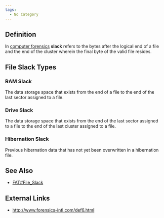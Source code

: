 ```yaml
---
tags:
  - No Category
---
```

## Definition

In [computer forensics](computer_forensics.md) **slack** refers
to the bytes after the logical end of a file and the end of the cluster
wherein the final byte of the valid file resides.

## File Slack Types

### RAM Slack

The data storage space that exists from the end of a file to the end of
the last sector assigned to a file.

### Drive Slack

The data storage space that exists from the end of the last sector
assigned to a file to the end of the last cluster assigned to a file.

### Hibernation Slack

Previous hibernation data that has not yet been overwritten in a
hibernation file.

## See Also

- [FAT#File_Slack](fat#file_slack.md)

## External Links

- <http://www.forensics-intl.com/def6.html>